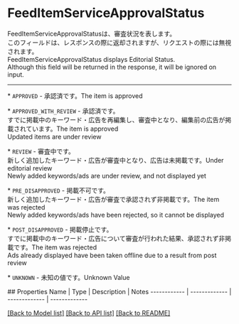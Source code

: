 # FeedItemServiceApprovalStatus

<div lang=\"ja\">FeedItemServiceApprovalStatusは、審査状況を表します。<br> このフィールドは、レスポンスの際に返却されますが、リクエストの際には無視されます。</div> <div lang=\"en\">FeedItemServiceApprovalStatus displays Editorial Status.<br> Although this field will be returned in the response, it will be ignored on input.</div> <hr> <p>* <code>APPROVED</code> - <span lang=\"ja\">承認済です。</span><span lang=\"en\">The item is approved</span></p> <p>* <code>APPROVED_WITH_REVIEW</code> - <span lang=\"ja\">承認済です。<br>すでに掲載中のキーワード・広告を再編集し、審査中となり、編集前の広告が掲載されています。</span><span lang=\"en\">The item is approved<br>Updated items are under review</span></p> <p>* <code>REVIEW</code> - <span lang=\"ja\">審査中です。<br>新しく追加したキーワード・広告が審査中となり、広告は未掲載です。</span><span lang=\"en\">Under editorial review<br>Newly added keywords/ads are under review, and not displayed yet</span></p> <p>* <code>PRE_DISAPPROVED</code> - <span lang=\"ja\">掲載不可です。<br>新しく追加したキーワード・広告が審査で承認されず非掲載です。</span><span lang=\"en\">The item was rejected<br>Newly added keywords/ads have been rejected, so it cannot be displayed</span></p> <p>* <code>POST_DISAPPROVED</code> - <span lang=\"ja\">掲載停止です。<br>すでに掲載中のキーワード・広告について審査が行われた結果、承認されず非掲載です。</span><span lang=\"en\">The item was rejected<br>Ads already displayed have been taken offline due to a result from post review</span></p> <p>* <code>UNKNOWN</code> - <span lang=\"ja\">未知の値です。</span><span lang=\"en\">Unknown Value</span></p> 
## Properties
Name | Type | Description | Notes
------------ | ------------- | ------------- | -------------

[[Back to Model list]](../README.md#documentation-for-models) [[Back to API list]](../README.md#documentation-for-api-endpoints) [[Back to README]](../README.md)


